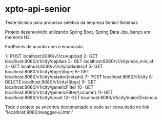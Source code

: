 # xpto-api-senior
Teste técnico para processo seletivo da empresa Senior Sistemas

Projeto desenvolvido utilizando Spring Boot, Spring Data Jpa, banco em memoria H2.

EndPoints de acordo com o enunciado

1- POST localhost:8080/v1/csv/upload
2- GET localhost:8080/v1/city/capitais
3- GET localhost:8080/v1/city/max_min_uf
4- GET localhost:8080/v1/city/cidadesUf
5- GET localhost:8080/v1/city/ibge/{ibge}
6- GET localhost:8080/v1/city/estado/{estado}
7- POST localhost:8080/v1/city
8- DELETE localhost:8080/v1/city/{ibge}
9- GET localhost:8080/v1/city/geneticFilter
10- GET localhost:8080/v1/city/genericFilter/{column}
11- GET localhost:8080/v1/city/count
12- GET localhost:8080/v1/city/maiorDistancia

Todo o projeto se encontra documentado e pode ser consultado no link "localhost:8080/swagger-ui.html"



